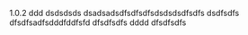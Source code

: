 1.0.2
ddd
dsdsdsds
dsadsadsdfsdfsdfsdsdsdsdfsdfs
dsdfsdfs
dfsdfsadfsdddfddfsfd
dfsdfsdfs
dddd
dfsdfsdfs
